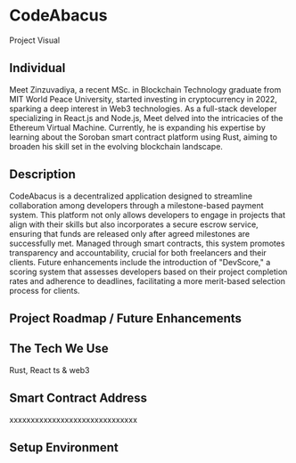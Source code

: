 # CodeAbacus

Project Visual

## Individual

Meet Zinzuvadiya, a recent MSc. in Blockchain Technology graduate from MIT World Peace University, started investing in cryptocurrency in 2022, sparking a deep interest in Web3 technologies. As a full-stack developer specializing in React.js and Node.js, Meet delved into the intricacies of the Ethereum Virtual Machine. Currently, he is expanding his expertise by learning about the Soroban smart contract platform using Rust, aiming to broaden his skill set in the evolving blockchain landscape.

## Description

CodeAbacus is a decentralized application designed to streamline collaboration among developers through a milestone-based payment system. This platform not only allows developers to engage in projects that align with their skills but also incorporates a secure escrow service, ensuring that funds are released only after agreed milestones are successfully met. Managed through smart contracts, this system promotes transparency and accountability, crucial for both freelancers and their clients. Future enhancements include the introduction of "DevScore," a scoring system that assesses developers based on their project completion rates and adherence to deadlines, facilitating a more merit-based selection process for clients.

## Project Roadmap / Future Enhancements

## The Tech We Use

Rust, React ts & web3

## Smart Contract Address

xxxxxxxxxxxxxxxxxxxxxxxxxxxxxx

## Setup Environment

